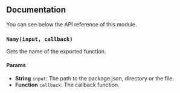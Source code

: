 ## Documentation

You can see below the API reference of this module.

### `Namy(input, callback)`
Gets the name of the exported function.

#### Params

- **String** `input`: The path to the package.json, directory or the file.
- **Function** `callback`: The callback function.


